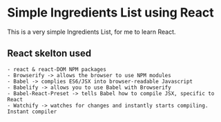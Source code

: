 # Simple Ingredients List using React

This is a very simple Ingredients List, for me to learn React.

## React skelton used
```
- react & react-DOM NPM packages
- Browserify -> allows the browser to use NPM modules
- Babel -> complies ES6/JSX into browser-readable Javascript
- Babelify -> allows you to use Babel with Browserify
- Babel-React-Preset -> tells Babel how to compile JSX, specific to React
- Watchify -> watches for changes and instantly starts compiling. Instant compiler
```
